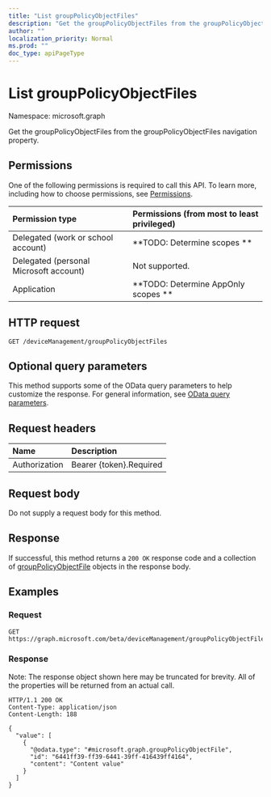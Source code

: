 ```yaml
---
title: "List groupPolicyObjectFiles"
description: "Get the groupPolicyObjectFiles from the groupPolicyObjectFiles navigation property."
author: ""
localization_priority: Normal
ms.prod: ""
doc_type: apiPageType
---
```


# List groupPolicyObjectFiles

Namespace: microsoft.graph

Get the groupPolicyObjectFiles from the groupPolicyObjectFiles navigation property.

## Permissions
One of the following permissions is required to call this API. To learn more, including how to choose permissions, see [Permissions](/concepts/permissions-reference.md).

|Permission type|Permissions (from most to least privileged)|
|:---|:---|
|Delegated (work or school account)|**TODO: Determine scopes **|
|Delegated (personal Microsoft account)|Not supported.|
|Application|**TODO: Determine AppOnly scopes **|

## HTTP request
<!-- {
  "blockType": "ignored"
}
-->
``` http
GET /deviceManagement/groupPolicyObjectFiles
```

## Optional query parameters
This method supports some of the OData query parameters to help customize the response. For general information, see [OData query parameters](/graph/query-parameters).

## Request headers
|Name|Description|
|:---|:---|
|Authorization|Bearer {token}.Required|

## Request body
Do not supply a request body for this method.

## Response
If successful, this method returns a `200 OK` response code and a collection of [groupPolicyObjectFile](../resources/grouppolicyobjectfile.md) objects in the response body.

## Examples

### Request
<!-- {
  "blockType": "request",
  "name": "get_grouppolicyobjectfile"
}
-->
``` http
GET https://graph.microsoft.com/beta/deviceManagement/groupPolicyObjectFiles
```

### Response
Note: The response object shown here may be truncated for brevity. All of the properties will be returned from an actual call.
<!-- {
  "blockType": "response",
  "truncated": true,
  "@odata.type": "collection(microsoft.graph.grouppolicyobjectfile)"
}
-->
``` http
HTTP/1.1 200 OK
Content-Type: application/json
Content-Length: 188

{
  "value": [
    {
      "@odata.type": "#microsoft.graph.groupPolicyObjectFile",
      "id": "6441ff39-ff39-6441-39ff-416439ff4164",
      "content": "Content value"
    }
  ]
}
```

